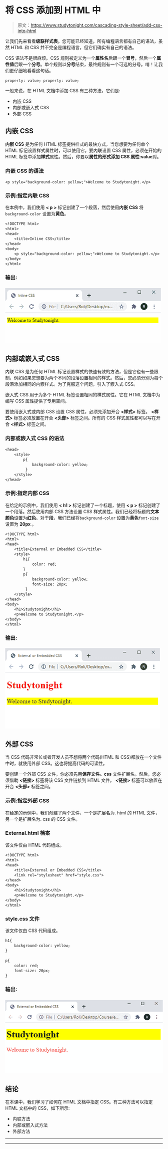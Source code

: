 # 将 CSS 添加到 HTML 中

> 原文：<https://www.studytonight.com/cascading-style-sheet/add-css-into-html>

让我们先来看看**级联样式表**。您可能已经知道，所有编程语言都有自己的语法，虽然 HTML 和 CSS 并不完全是编程语言，但它们确实有自己的语法。

CSS 语法不是很麻烦。CSS 规则被定义为一个**属性名**后跟一个**冒号**，然后一个**属性值**后跟一个**分号**。单个规则以**分号**结束，最终规则有一个可选的分号。唷！让我们更仔细地看看这句话。

```
property: value; property: value;
```

一般来说，在 HTML 文档中添加 CSS 有三种方法，它们是:

*   内嵌 CSS
*   内部或嵌入式 CSS
*   外部 CSS

## 内嵌 CSS

**内嵌 CSS** 是为任何 HTML 标签提供样式的最快方式。当您想要为任何单个 HTML 标记设置样式属性时，可以使用它。要内联设置 CSS 属性，必须在开始的 HTML 标签中添加**样式**属性。然后，你要以**属性的形式添加 CSS 属性:value**对。

### 内嵌 CSS 的语法

```
<p style="background-color: yellow;">Welcome to Studytonight.</p>
```

### 示例:指定内联 CSS

在本例中，我们使用 **< p >** 标记创建了一个段落，然后使用**内嵌 CSS** 将`background-color` 设置为**黄色**。

```
<!DOCTYPE html>
<html>
<head>
	<title>Inline CSS</title>	
</head>
<body>
	<p style="background-color: yellow;">Welcome to Studytonight.</p>
</body>
</html>
```

### 输出:

### ![](img/51543ce0f5aee7a658692e4a67dbf540.png)

## 内部或嵌入式 CSS

内联 CSS 是为任何 HTML 标记设置样式的快速有效的方法，但是它也有一些限制，例如如果您想要为两个不同的段落设置相同的样式。然后，您必须分别为每个段落添加相同的内嵌样式。为了克服这个问题，引入了嵌入式 CSS。

嵌入式 CSS 用于为多个 HTML 标签设置相同的样式属性。它在 HTML 文档中为编写 CSS 属性提供了专用空间。

要使用嵌入式或内部 CSS 设置 CSS 属性，必须先添加开合 **<样式>** 标签。 **<样式>** 标签必须放置在开合 **<头部>** 标签之间。所有的 CSS 样式属性都可以写在开合 **<样式>** 标签之间。

### 内部或嵌入式 CSS 的语法

```
<head>
	<style>
		p{ 
			background-color: yellow;
		 }
	</style>
</head>
```

### 示例:指定内部 CSS

在给定的示例中，我们使用 **< h1 >** 标记创建了一个标题，使用 **< p >** 标记创建了一个段落。然后使用内部 CSS 方法设置 CSS 样式属性。我们已经将标题的**文本颜色**设置为**红色**。对于**段**，我们已经将`background-color` 设置为**黄色**`font-size`设置为 **20px** 。

```
<!DOCTYPE html>
<html>
<head>
	<title>External or Embedded CSS</title>
	<style>
		h1{
			color: red;
		}
		p{ 
			background-color: yellow;
			font-size: 20px;
		 }
	</style>
</head>
<body>
	<h1>Studytonight</h1>
	<p>Welcome to Studytonight.</p>
</body>
</html>
```

### 输出:

### ![](img/ebcd4a1fc795ba15382879fef7503556.png)

## 外部 CSS

当 CSS 代码非常长或者开发人员不想将两个代码(HTML 和 CSS)都放在一个文件中时，就使用外部 CSS。这也将提高代码的可读性。

要创建一个外部 CSS 文件，你必须先用**保存文件。css** 文件扩展名。然后，您必须借助 **<链接>** 标签将该 CSS 文件链接到 HTML 文件。 **<链接>** 标签可以放置在开合 **<头部>** 标签之间。

### 示例:指定外部 CSS

在给定的示例中，我们创建了两个文件，一个是扩展名为. html 的 HTML 文件，另一个是扩展名为. css 的 CSS 文件。

### External.html 档案

该文件仅由 HTML 代码组成。

```
<!DOCTYPE html>
<html>
<head>
	<title>External or Embedded CSS</title>
	<link rel="stylesheet" href="style.css">
</head>
<body>
	<h1>Studytonight</h1>
	<p>Welcome to Studytonight.</p>
</body>
</html>
```

### style.css 文件

该文件仅由 CSS 代码组成。

```
h1{
	background-color: yellow;
}

p{
	color: red;
	font-size: 20px;
}
```

### 输出:

### ![](img/7c44897caa9c0730c0ffd626e145fdc1.png)

## 结论

在本课中，我们学习了如何在 HTML 文档中指定 CSS。有三种方法可以指定 HTML 文档中的 CSS，如下所示:

*   内联方法
*   内部或嵌入式方法
*   外部方法

* * *

* * *